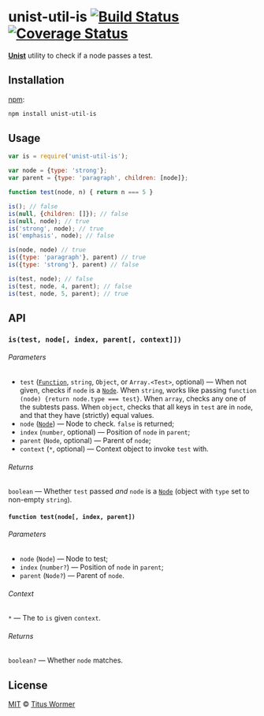 # unist-util-is [![Build Status][travis-badge]][travis] [![Coverage Status][codecov-badge]][codecov]

[**Unist**][unist] utility to check if a node passes a test.

## Installation

[npm][]:

```bash
npm install unist-util-is
```

## Usage

```js
var is = require('unist-util-is');

var node = {type: 'strong'};
var parent = {type: 'paragraph', children: [node]};

function test(node, n) { return n === 5 }

is(); // false
is(null, {children: []}); // false
is(null, node); // true
is('strong', node); // true
is('emphasis', node); // false

is(node, node) // true
is({type: 'paragraph'}, parent) // true
is({type: 'strong'}, parent) // false

is(test, node); // false
is(test, node, 4, parent); // false
is(test, node, 5, parent); // true
```

## API

### `is(test, node[, index, parent[, context]])`

###### Parameters

*   `test` ([`Function`][test], `string`, `Object`, or `Array.<Test>`, optional)
    —  When not given, checks if `node` is a [`Node`][node].
    When `string`, works like passing `function (node) {return
    node.type === test}`.
    When `array`, checks any one of the subtests pass.
    When `object`, checks that all keys in `test` are in `node`,
    and that they have (strictly) equal values.
*   `node` ([`Node`][node]) — Node to check.  `false` is returned;
*   `index` (`number`, optional) — Position of `node` in `parent`;
*   `parent` (`Node`, optional) — Parent of `node`;
*   `context` (`*`, optional) — Context object to invoke `test` with.

###### Returns

`boolean` — Whether `test` passed _and_ `node` is a [`Node`][node] (object
with `type` set to non-empty `string`).

#### `function test(node[, index, parent])`

###### Parameters

*   `node` (`Node`) — Node to test;
*   `index` (`number?`) — Position of `node` in `parent`;
*   `parent` (`Node?`) — Parent of `node`.

###### Context

`*` — The to `is` given `context`.

###### Returns

`boolean?` — Whether `node` matches.

## License

[MIT][license] © [Titus Wormer][author]

<!-- Definitions -->

[travis-badge]: https://img.shields.io/travis/syntax-tree/unist-util-is.svg

[travis]: https://travis-ci.org/syntax-tree/unist-util-is

[codecov-badge]: https://img.shields.io/codecov/c/github/syntax-tree/unist-util-is.svg

[codecov]: https://codecov.io/github/syntax-tree/unist-util-is

[npm]: https://docs.npmjs.com/cli/install

[license]: LICENSE

[author]: http://wooorm.com

[unist]: https://github.com/syntax-tree/unist

[node]: https://github.com/syntax-tree/unist#node

[test]: #function-testnode-index-parent
